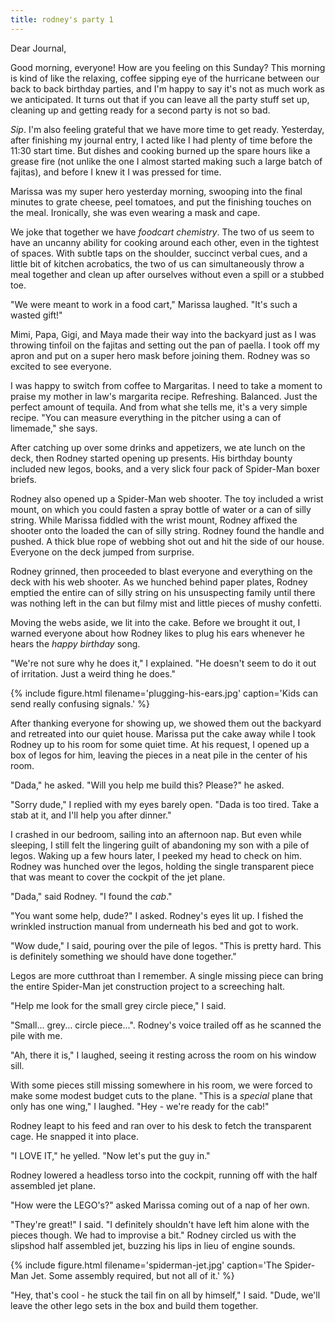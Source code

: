 ```yaml
---
title: rodney's party 1
---
```


Dear Journal,

Good morning, everyone!  How are you feeling on this Sunday?  This
morning is kind of like the relaxing, coffee sipping eye of the
hurricane between our back to back birthday parties, and I'm happy to
say it's not as much work as we anticipated.  It turns out that if you
can leave all the party stuff set up, cleaning up and getting ready
for a second party is not so bad.

_Sip_.  I'm also feeling grateful that we have more time to get ready.
Yesterday, after finishing my journal entry, I acted like I had plenty
of time before the 11:30 start time.  But dishes and cooking burned up
the spare hours like a grease fire (not unlike the one I almost
started making such a large batch of fajitas), and before I knew it I
was pressed for time.

Marissa was my super hero yesterday morning, swooping into the final
minutes to grate cheese, peel tomatoes, and put the finishing touches
on the meal.  Ironically, she was even wearing a mask and cape.

We joke that together we have _foodcart chemistry_.  The two of us
seem to have an uncanny ability for cooking around each other, even in
the tightest of spaces.  With subtle taps on the shoulder, succinct
verbal cues, and a little bit of kitchen acrobatics, the two of us can
simultaneously throw a meal together and clean up after ourselves
without even a spill or a stubbed toe.

"We were meant to work in a food cart," Marissa laughed.  "It's such a
wasted gift!"

Mimi, Papa, Gigi, and Maya made their way into the backyard just as I
was throwing tinfoil on the fajitas and setting out the pan of paella.
I took off my apron and put on a super hero mask before joining them.
Rodney was so excited to see everyone.

I was happy to switch from coffee to Margaritas.  I need to take a
moment to praise my mother in law's margarita recipe.  Refreshing.
Balanced.  Just the perfect amount of tequila.  And from what she
tells me, it's a very simple recipe.  "You can measure everything in
the pitcher using a can of limemade," she says.

After catching up over some drinks and appetizers, we ate lunch on the
deck, then Rodney started opening up presents.  His birthday bounty
included new legos, books, and a very slick four pack of Spider-Man
boxer briefs.

Rodney also opened up a Spider-Man web shooter.  The toy included a
wrist mount, on which you could fasten a spray bottle of water or a
can of silly string.  While Marissa fiddled with the wrist mount,
Rodney affixed the shooter onto the loaded the can of silly string.
Rodney found the handle and pushed.  A thick blue rope of webbing shot
out and hit the side of our house.  Everyone on the deck jumped from
surprise.

Rodney grinned, then proceeded to blast everyone and everything on the
deck with his web shooter.  As we hunched behind paper plates, Rodney
emptied the entire can of silly string on his unsuspecting family
until there was nothing left in the can but filmy mist and little
pieces of mushy confetti.

Moving the webs aside, we lit into the cake.  Before we brought it
out, I warned everyone about how Rodney likes to plug his ears
whenever he hears the _happy birthday_ song.

"We're not sure why he does it," I explained.  "He doesn't seem to do
it out of irritation.  Just a weird thing he does."

{% include figure.html
filename='plugging-his-ears.jpg'
caption='Kids can send really confusing signals.' %}

After thanking everyone for showing up, we showed them out the
backyard and retreated into our quiet house.  Marissa put the cake
away while I took Rodney up to his room for some quiet time.  At his
request, I opened up a box of legos for him, leaving the pieces in a
neat pile in the center of his room.

"Dada," he asked.  "Will you help me build this?  Please?" he asked.

"Sorry dude," I replied with my eyes barely open.  "Dada is too
tired.  Take a stab at it, and I'll help you after dinner."

I crashed in our bedroom, sailing into an afternoon nap.  But even
while sleeping, I still felt the lingering guilt of abandoning my son
with a pile of legos.  Waking up a few hours later, I peeked my head
to check on him.  Rodney was hunched over the legos, holding the
single transparent piece that was meant to cover the cockpit of the
jet plane.

"Dada," said Rodney.  "I found the _cab_."

"You want some help, dude?" I asked.  Rodney's eyes lit up.  I fished
the wrinkled instruction manual from underneath his bed and got to
work.

"Wow dude," I said, pouring over the pile of legos.  "This is pretty
hard.  This is definitely something we should have done together."

Legos are more cutthroat than I remember.  A single missing piece can
bring the entire Spider-Man jet construction project to a screeching
halt.

"Help me look for the small grey circle piece," I said.

"Small... grey... circle piece...".  Rodney's voice trailed off as he
scanned the pile with me.

"Ah, there it is," I laughed, seeing it resting across the room on his
window sill.

With some pieces still missing somewhere in his room, we were forced
to make some modest budget cuts to the plane.  "This is a _special_
plane that only has one wing," I laughed.  "Hey - we're ready for the
cab!"

Rodney leapt to his feed and ran over to his desk to fetch the
transparent cage.  He snapped it into place.

"I LOVE IT," he yelled.  "Now let's put the guy in."

Rodney lowered a headless torso into the cockpit, running off with the
half assembled jet plane.

"How were the LEGO's?" asked Marissa coming out of a nap of her own.

"They're great!" I said.  "I definitely shouldn't have left him alone
with the pieces though.  We had to improvise a bit."  Rodney circled
us with the slipshod half assembled jet, buzzing his lips in lieu of
engine sounds.

{% include figure.html filename='spiderman-jet.jpg' caption='The
Spider-Man Jet.  Some assembly required, but not all of it.' %}

"Hey, that's cool - he stuck the tail fin on all by himself," I said.
"Dude, we'll leave the other lego sets in the box and build them
together.
